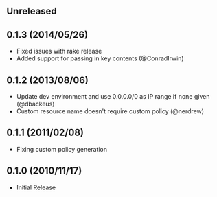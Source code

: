 
## Unreleased

## 0.1.3 (2014/05/26)

* Fixed issues with rake release
* Added support for passing in key contents (@ConradIrwin)

## 0.1.2 (2013/08/06)

* Update dev environment and use 0.0.0.0/0 as IP range if none given (@dbackeus)
* Custom resource name doesn't require custom policy (@nerdrew)

## 0.1.1 (2011/02/08)

* Fixing custom policy generation

## 0.1.0 (2010/11/17)

* Initial Release
